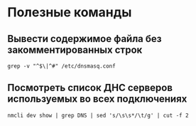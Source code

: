 # Полезные команды

## Вывести содержимое файла без закомментированных строк

```
grep -v "^$\|^#" /etc/dnsmasq.conf
```

## Посмотреть список ДНС серверов используемых во всех подключениях

```
nmcli dev show | grep DNS | sed 's/\s\s*/\t/g' | cut -f 2
```
